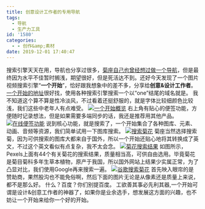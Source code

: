 ```yaml
---
title: 创意设计工作者的专用导航
tags:
  - 导航
  - 生产力工具
id: '1580'
categories:
  - - 创作&amp;素材
date: 2019-12-01 17:40:47
---
```


搜索引擎天天在用，导航也分享过很多，[菊座自己也曾经想过做一个导航](https://www.jubuzz.com/wtf/1223.html)，但是最终因为水平不佳暂时搁浅，期望很好，但是死活达不到。还好今天发现了一个图片视频搜索引擎“**一个开始**”，恰好跟我想象中的差不多，分享给**创意&设计工作者**。 [一个开始的地址](https://aur.one)很好找，使用各种搜索引擎搜索一个以“one”结尾的域名就是。 我不知道这个算不算是性冷淡风，不过看着还挺舒服的，就是字体比较细颜色比较浅，我们这些中老年人有点难受。 [![一个开始概览](https://i.loli.net/2019/12/01/sFGW8CXPBvVjbzw.png)](https://i.loli.net/2019/12/01/sFGW8CXPBvVjbzw.png) 右上角有贴心的便签功能，方便随时记录想法，但是如果需要多端同步的话，我还是推荐用其他产品。 [![在线便签功能](https://i.loli.net/2019/12/01/CSiMuXkTUGLIOlZ.png)](https://i.loli.net/2019/12/01/CSiMuXkTUGLIOlZ.png) 说到核心功能，就是搜索了，一个开始集合了各种图库、元素、动画、音频等资源，我们简单试用一下图库搜索。 [![搜索菊花](https://i.loli.net/2019/12/01/naMKjNT9cfOUSv4.png)](https://i.loli.net/2019/12/01/naMKjNT9cfOUSv4.png) 菊座当然选择搜索菊，因为可供搜索的图库大都来自于国外，所以一个开始还贴心地将其转换成了英文，不过这个英文看似有点复杂，我不太会念。 [![菊花搜索结果](https://i.loli.net/2019/12/01/AG5P3JsXjOqnyvN.png)](https://i.loli.net/2019/12/01/AG5P3JsXjOqnyvN.png) 如图所示，Pexels上面有44个有关菊花的搜索结果，质量相当高，可供自由选用。毕竟菊花是菊目菊科多年生草本植物，原产于我国，所以国外网站上结果少实属正常，为了凸显对比，我们使用Google再来搜索一遍。 [![谷歌搜索菊花](https://i.loli.net/2019/12/01/4jcm51TavOyEJPs.png)](https://i.loli.net/2019/12/01/4jcm51TavOyEJPs.png) 首先映入眼帘的是赞助商，果然股沟也不能免俗啊，然后下面的图片无论是从像素还是质量上来说，都不是那么好。 什么？百度？你们别提百度。 工欲善其事必先利其器,一个开始可谓是设计&创意工作者的神器了，如果你是业余选手，想发展这方面的兴趣，也不妨让一个开始来给你一个好的开始。